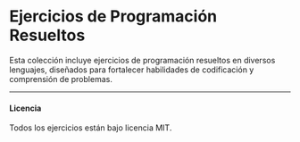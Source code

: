 # Ejercicios de Programación Resueltos

Esta colección incluye ejercicios de programación resueltos en diversos lenguajes, diseñados para fortalecer habilidades de codificación y comprensión de problemas.

<hr/>

#### Licencia
Todos los ejercicios están bajo licencia MIT.
